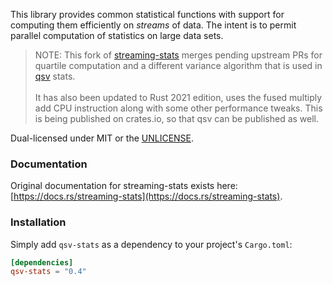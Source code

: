 This library provides common statistical functions with support for computing them
efficiently on *streams* of data. The intent is to permit parallel computation of
statistics on large data sets.

> NOTE: This fork of [streaming-stats](https://github.com/BurntSushi/rust-stats) merges 
pending upstream PRs for quartile computation and a different variance algorithm 
that is used in [qsv](https://github.com/jqnatividad/qsv) stats.<br><br>
It has also been updated to Rust 2021 edition, uses the fused multiply add CPU instruction
along with some other performance tweaks.
This is being published on crates.io, so that qsv can be published as well.

Dual-licensed under MIT or the [UNLICENSE](http://unlicense.org).


### Documentation

Original documentation for streaming-stats exists here:
[https://docs.rs/streaming-stats](https://docs.rs/streaming-stats).


### Installation

Simply add `qsv-stats` as a dependency to your project's `Cargo.toml`:

```toml
[dependencies]
qsv-stats = "0.4"
```
